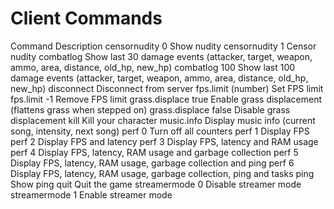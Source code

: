 # Client Commands

Command
Description
censornudity 0
Show nudity
censornudity 1
Censor nudity
combatlog
Show last 30 damage events (attacker, target, weapon, ammo, area, distance, old_hp, new_hp)
combatlog 100
Show last 100 damage events (attacker, target, weapon, ammo, area, distance, old_hp, new_hp)
disconnect
Disconnect from server
fps.limit (number)
Set FPS limit
fps.limit -1
Remove FPS limit
grass.displace true
Enable grass displacement (flattens grass when stepped on)
grass.displace false
Disable grass displacement
kill
Kill your character
music.info
Display music info (current song, intensity, next song)
perf 0
Turn off all counters
perf 1
Display FPS
perf 2
Display FPS and latency
perf 3
Display FPS, latency and RAM usage
perf 4
Display FPS, latency, RAM usage and garbage collection
perf 5
Display FPS, latency, RAM usage, garbage collection and ping
perf 6
Display FPS, latency, RAM usage, garbage collection, ping and tasks
ping
Show ping
quit
Quit the game
streamermode 0
Disable streamer mode
streamermode 1
Enable streamer mode
